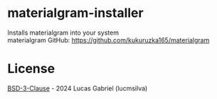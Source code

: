# materialgram-installer
Installs materialgram into your system\
materialgram GitHub: https://github.com/kukuruzka165/materialgram

# License
[BSD-3-Clause](LICENSE) - 2024 Lucas Gabriel (lucmsilva)
